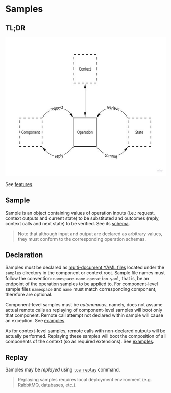 # Samples

## TL;DR

<a href="https://miro.com/app/board/uXjVOoy0ImU=/?moveToWidget=3458764532091744292&cot=14">
    <picture>
        <source media="(prefers-color-scheme: dark)" srcset="./docs/sampling-dark.jpg">
        <img alt="4D" width="640" height="435" src="./docs/sampling-light.jpg">
    </picture>
</a>

See [features](./features).

## Sample

Sample is an object containing values of operation inputs (i.e.: request, context outputs and
current state) to be substituted and outcomes (reply, context calls and next state) to be verified.
See its [schema](./src/.suite/sample.cos.yaml).

> Note that although input and output are declared as arbitrary values, they must conform to the
> corresponding operation schemas.

## Declaration

Samples must be declared as [multi-document YAML files](https://yaml.org/spec/1.2.2/#22-structures)
located under the `samples` directory in the component or context root. Sample file names must
follow the convention: `namespace.name.operation.yaml`, that is, be an endpoint of the
operation samples to be applied to. For component-level sample files `namespace` and `name` must
match corresponding component, therefore are optional.

Component-level samples must be *autonomous*, namely, does not assume actual remote calls as
replaying of component-level samples will boot only that component. Remote call attempt not declared
within sample will cause an exception.
See [examples](../example/components/math/calculations/samples).

As for context-level samples, remote calls with non-declared outputs will be actually performed.
Replaying these samples will boot the composition of all components of the context (so as required
extensions). See [examples](../example/samples).

## Replay

Samples may be *replayed* using [`toa replay`](/runtime/cli/readme.md#replay) command.

> Replaying samples requires local deployment environment (e.g. RabbitMQ, databases, etc.).
